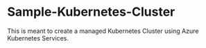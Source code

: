 # Sample-Kubernetes-Cluster

This is meant to create a managed Kubernetes Cluster using Azure Kubernetes Services.

